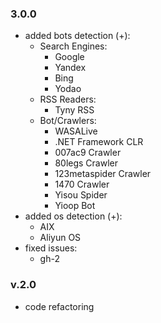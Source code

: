 ### 3.0.0
+ added bots detection (+):
    - Search Engines:
        + Google
        + Yandex
        + Bing
        + Yodao
    - RSS Readers:
        + Tyny RSS
    - Bot/Crawlers:
        + WASALive
        + .NET Framework CLR
        + 007ac9 Crawler
        + 80legs Crawler
        + 123metaspider Crawler
        + 1470 Crawler
        + Yisou Spider
        + Yioop Bot
+ added os detection (+):
    - AIX
    - Aliyun OS
+ fixed issues:
    - gh-2

### v.2.0
+ code refactoring
